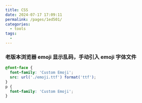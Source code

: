 ```yaml
---
title: CSS
date: 2024-07-17 17:09:11
permalink: /pages/1ed501/
categories:
  - tools
tags:
  -
---
```


### 老版本浏览器 emoji 显示乱码，手动引入 emoji 字体文件

```css
@font-face {
  font-family: 'Custom Emoji';
  src: url('./emoji.ttf') format('ttf');
}
p {
  font-family: 'Custom Emoji';
}
```
